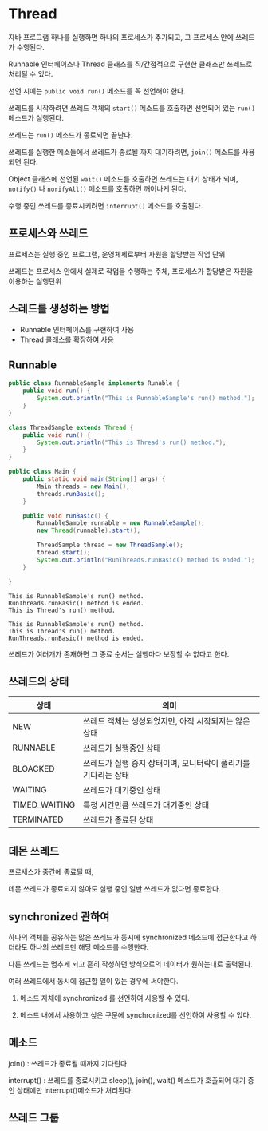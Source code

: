 # Thread

자바 프로그램 하나를 실행하면 하나의 프로세스가 추가되고, 그 프로세스 안에 쓰레드가 수행된다.

Runnable 인터페이스나 Thread 클래스를 직/간접적으로 구현한 클래스만 쓰레드로 처리될 수 있다.

선언 시에는 `public void run()` 메소드를 꼭 선언해야 한다.

쓰레드를 시작하려면 쓰레드 객체의 `start()` 메소드를 호출하면 선언되어 있는 `run()` 메소드가 실행된다.

쓰레드는 `run()` 메소드가 종료되면 끝난다.

쓰레드를 실행한 메소들에서 쓰레드가 종료될 까지 대기하려면, `join()` 메소드를 사용되면 된다.

Object 클래스에 선언된 `wait()` 메소드를 호출하면 쓰레드는 대기 상태가 되며, `notify()` 나 `norifyAll()` 메소드를 호출하면 깨어나게 된다.

수행 중인 쓰레드를 종료시키려면 `interrupt()` 메소드를 호출된다.

## 프로세스와 쓰레드

프로세스는 실행 중인 프로그램, 운영체제로부터 자원을 할당받는 작업 단위

쓰레드는 프로세스 안에서 실제로 작업을 수행하는 주체, 프로세스가 할당받은 자원을 이용하는 실행단위

## 스레드를 생성하는 방법

- Runnable 인터페이스를 구현하여 사용
- Thread 클래스를 확장하여 사용

## Runnable

```java
public class RunnableSample implements Runable {
    public void run() {
        System.out.println("This is RunnableSample's run() method.");
    }
}

class ThreadSample extends Thread {
    public void run() {
        System.out.println("This is Thread's run() method.");
    }
}

public class Main {
    public static void main(String[] args) {
        Main threads = new Main();
        threads.runBasic();
    }

    public void runBasic() {
        RunnableSample runnable = new RunnableSample();
        new Thread(runnable).start();

        ThreadSample thread = new ThreadSample();
        thread.start();
        System.out.println("RunThreads.runBasic() method is ended.");
    }

}
```

```
This is RunnableSample's run() method.
RunThreads.runBasic() method is ended.
This is Thread's run() method.
```

```
This is RunnableSample's run() method.
This is Thread's run() method.
RunThreads.runBasic() method is ended.
```

쓰레드가 여러개가 존재하면 그 종료 순서는 실행마다 보장할 수 없다고 한다.


## 쓰레드의 상태

| 상태          |                  의미                                       |
|---------------|------------------------------------------------------------|
| NEW           | 쓰레드 객체는 생성되었지만, 아직 시작되지는 않은 상태          |
| RUNNABLE      | 쓰레드가 실행중인 상태                                       |
| BLOACKED      | 쓰레드가 실행 중지 상태이며, 모니터락이 풀리기를 기다리는 상태  |
| WAITING       | 쓰레드가 대기중인 상태                                       |
| TIMED_WAITING | 특정 시간만큼 쓰레드가 대기중인 상태                          |
| TERMINATED    | 쓰레드가 종료된 상태                                         |


## 데몬 쓰레드

프로세스가 중간에 종료될 때,

데몬 쓰레드가 종료되지 않아도 실행 중인 일반 쓰레드가 없다면 종료한다.

## synchronized 관하여

하나의 객체를 공유하는 많은 쓰레드가 동시에 synchronized 메소드에 접근한다고 하더라도 하나의 쓰레드만 해당 메소드를 수행한다.

다른 쓰레드는 멈추게 되고 흔히 작성하던 방식으로의 데이터가 원하는대로 출력된다.

여러 쓰레드에서 동시에 접근할 일이 있는 경우에 써야한다.

1. 메소드 자체에 synchronized 를 선언하여 사용할 수 있다.

2. 메소드 내에서 사용하고 싶은 구문에 synchronized를 선언하여 사용할 수 있다.

## 메소드

join() : 쓰레드가 종료될 때까지 기다린다

interrupt() : 쓰레드를 종료시키고 sleep(), join(), wait() 메소드가 호출되어 대기 중인 상태에만 interrupt()메소드가 처리된다.

## 쓰레드 그룹